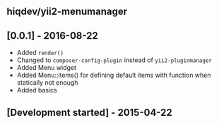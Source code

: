 hiqdev/yii2-menumanager
-----------------------

## [0.0.1] - 2016-08-22

- Added `render()`
- Changed to `composer-config-plugin` instead of `yii2-pluginmanager`
- Added Menu widget
- Added Menu::items() for defining default items with function when statically not enough
- Added basics

## [Development started] - 2015-04-22
